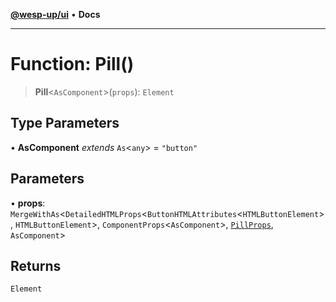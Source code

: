 [**@wesp-up/ui**](../README.md) • **Docs**

---

# Function: Pill()

> **Pill**\<`AsComponent`\>(`props`): `Element`

## Type Parameters

• **AsComponent** _extends_ `As`\<`any`\> = `"button"`

## Parameters

• **props**: `MergeWithAs`\<`DetailedHTMLProps`\<`ButtonHTMLAttributes`\<`HTMLButtonElement`\>, `HTMLButtonElement`\>, `ComponentProps`\<`AsComponent`\>, [`PillProps`](../interfaces/PillProps.md), `AsComponent`\>

## Returns

`Element`
